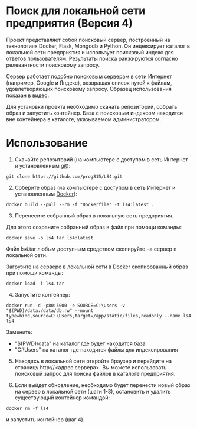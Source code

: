# Поиск для локальной сети предприятия (Версия 4)

Проект представляет собой поисковый сервер, построенный на технологиях Docker, Flask, Mongodb и Python. Он индексирует каталог в локальной сети предприятия и использует поисковый индекс для ответов пользователям. Результаты поиска ранжируются согласно релевантности поисковому запросу.

Сервер работает подобно поисковым серверам в сети Интернет (например, Google и Яндекс), возвращая список путей к файлам, удовлетворяющих поисковому запросу. Образец использования показан в видео.

Для установки проекта необходимо скачать репозиторий, собрать образ и запустить контейнер. База с поисковым индексом находится вне контейнера в каталоге, указываемом администратором.

# Использование

1. Скачайте репозиторий (на компьютере с доступом в сеть Интернет и установленным [git](https://git-scm.com/book/ru/v2/Введение-Установка-Git)):
```
git clone https://github.com/prog815/LS4.git
```

2. Соберите образ (на компьютере с доступом в сеть Интернет и установленным [Docker](https://docs.docker.com/get-docker/)):

```
docker build --pull --rm -f "Dockerfile" -t ls4:latest .
```

3. Перенесите собранный образ в локальную сеть предприятия.

Для этого сохраните собранный образ в файл при помощи команды:
```
docker save -o ls4.tar ls4:latest
```
Файл ls4.tar любым доступным средством скопируйте на сервер в локальной сети.

Загрузите на сервере в локальной сети в Docker скопированный образ при помощи команды:
```
docker load -i ls4.tar
``` 

4. Запустите контейнер:

```
docker run -d -p80:5000 -e SOURCE=C:\Users -v "$(PWD)/data:/data/db:rw" --mount type=bind,source=C:\Users,target=/app/static/files,readonly --name ls4 ls4
```
Замените: 
- "$(PWD)/data" на каталог где будет находится база
- "C:\Users" на каталог где находятся файлы для индексирования

5. Находясь в локальной сети откройте браузер и перейдите на страницу http://<адрес сервера>. Вы можете использовать поисковый запрос для поиска файлов в каталоге предприятия.

6. Если выйдет обновление, необходимо будет перенести новый образ на сервер в локальной сети (шаги 1-3), остановить и удалить существующий контейнер командой:
```
docker rm -f ls4
```
и запустить контейнер (шаг 4).